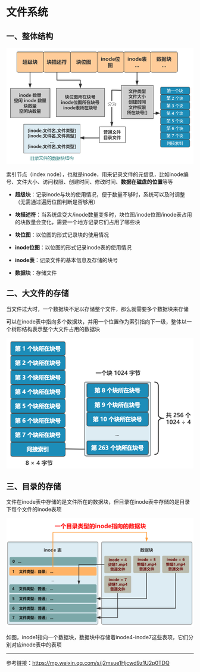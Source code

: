 # 文件系统

## 一、整体结构

<img src="https://raw.githubusercontent.com/KKKLxxx/img-host/master/640.png" alt="640" style="zoom: 80%;" />

索引节点（index node），也就是inode，用来记录文件的元信息，比如inode编号、文件大小、访问权限、创建时间、修改时间、**数据在磁盘的位置**等等

- **超级块**：记录inode与块的使用情况，便于数量不够时，系统可以及时调整（无需通过遍历位图判断是否够用）

- **块描述符**：当系统盘变大/inode数量变多时，块位图/inode位图/inode表占用的块数量会变化，需要一个地方记录它们占用了哪些块

- **块位图**：以位图的形式记录块的使用情况

- **inode位图**：以位图的形式记录inode表的使用情况

- **inode表**：记录文件的基本信息及存储的块号

- **数据块**：存储文件

## 二、大文件的存储

当文件过大时，一个数据块不足以存储整个文件，那么就需要多个数据块来存储

可以在inode表中指向多个数据块，并用一个位置作为索引指向下一级，整体以一个树形结构表示整个大文件占用的数据块

<img src="https://raw.githubusercontent.com/KKKLxxx/img-host/master/640%20(1).png" alt="640 (1)" style="zoom:80%;" />

## 三、目录的存储

文件在inode表中存储的是文件所在的数据块，但目录在inode表中存储的是目录下每个文件的inode表项

<img src="https://raw.githubusercontent.com/KKKLxxx/img-host/master/640%20(2).png" alt="640 (2)" style="zoom: 67%;" />

如图，inode1指向一个数据块，数据块中存储着inode4-inode7这些表项，它们分别对应inode表中的表项

---

参考链接：https://mp.weixin.qq.com/s/j2msue1Hjcwd9z1U2p0TDQ